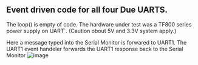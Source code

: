 ## Event driven code for all four Due UARTS.
The loop() is empty of code.
The hardware under test was a TF800 series power supply on UART`. (Caution obout 5V and 3.3V system apply.)


Here a message typed into the Serial Monitor is forwared to UART1. The UART1 event handeler forwards the UART1 response back to the Serial Monitor
![image](https://github.com/ForrestErickson/EventUARTS_Due/assets/5836181/d25b64e4-7ddd-458a-8774-4b9c07f2341f)
